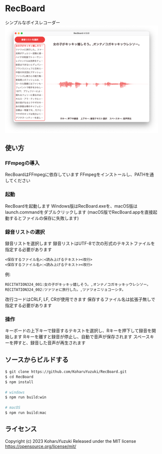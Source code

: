 # RecBoard
シンプルなボイスレコーダー
![スクリーンショット](screenshot.png)

## 使い方

### FFmpegの導入
RecBoardはFFmpegに依存しています
FFmpegをインストールし、PATHを通してください

### 起動
RecBoardを起動します
Windows版はRecBoard.exeを、macOS版はlaunch.commandをダブルクリックします
(macOS版でRecBoard.appを直接起動するとファイルの保存に失敗します)

### 録音リストの選択
録音リストを選択します
録音リストはUTF-8で次の形式のテキストファイルを指定する必要があります
```text
<保存するファイル名>:<読み上げるテキスト><改行>
<保存するファイル名>:<読み上げるテキスト><改行>
```
例:
```text
RECITATION324_001:女の子がキッキッ嬉しそう。,オンナノコガキッキッウレシソー。
RECITATION324_002:ツァツォに旅行した。,ツァツォニリョコーシタ。
```
改行コードはCRLF, LF, CRが使用できます
保存するファイル名は拡張子無しで指定する必要があります

### 操作
キーボードの上下キーで録音するテキストを選択し、Rキーを押下して録音を開始します
Rキーを離すと録音が停止し、自動で音声が保存されます
スペースキーを押すと、録音した音声が再生されます

## ソースからビルドする
```bash
$ git clone https://github.com/KoharuYuzuki/RecBoard.git
$ cd RecBoard
$ npm install

# windows
$ npm run build:win

# macOS
$ npm run build:mac
```

## ライセンス
Copyright (c) 2023 KoharuYuzuki
Released under the MIT license
https://opensource.org/license/mit/
